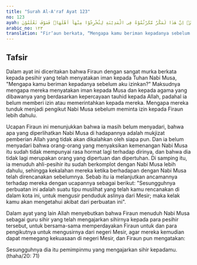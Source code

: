 ```yaml
---
title: "Surah Al-A'raf Ayat 123"
no: 123
ayah: قَالَ فِرْعَوْنُ اٰمَنْتُمْ بِهٖ قَبْلَ اَنْ اٰذَنَ لَكُمْۚ اِنَّ هٰذَا لَمَكْرٌ مَّكَرْتُمُوْهُ فِى الْمَدِيْنَةِ لِتُخْرِجُوْا مِنْهَآ اَهْلَهَاۚ فَسَوْفَ تَعْلَمُوْنَ
arabic_no: ١٢٣
translation: "Fir‘aun berkata, “Mengapa kamu beriman kepadanya sebelum aku memberi izin kepadamu? Sesungguhnya ini benar-benar tipu muslihat yang telah kamu rencanakan di kota ini, untuk mengusir penduduknya. Kelak kamu akan mengetahui (akibat perbuatanmu ini)."
---
```


## Tafsir

Dalam ayat ini diceritakan bahwa Firaun dengan sangat murka berkata kepada pesihir yang telah menyatakan iman kepada Tuhan Nabi Musa, "Mengapa kamu beriman kepadanya sebelum aku izinkan?" Maksudnya mengapa mereka menyatakan iman kepada Musa dan kepada agama yang dibawanya yang berdasarkan kepercayaan tauhid kepada Allah, padahal ia belum memberi izin atau memerintahkan kepada mereka. Mengapa mereka tunduk menjadi pengikut Nabi Musa sebelum meminta izin kepada Firaun lebih dahulu.

Ucapan Firaun ini menunjukkan bahwa ia masih belum menyadari, bahwa apa yang diperlihatkan Nabi Musa di hadapannya adalah mukjizat pemberian Allah yang tidak akan dikalahkan oleh siapa pun. Dan ia belum menyadari bahwa orang-orang yang menyaksikan kemenangan Nabi Musa itu sudah tidak mempunyai rasa hormat lagi terhadap dirinya, dan bahwa dia tidak lagi merupakan orang yang dipertuan dan dipertuhan. Di samping itu, ia menuduh ahli-pesihir itu sudah berkomplot dengan Nabi Musa lebih dahulu, sehingga kekalahan mereka ketika berhadapan dengan Nabi Musa telah direncanakan sebelumnya. Sebab itu ia melanjutkan ancamannya terhadap mereka dengan ucapannya sebagai berikut: "Sesungguhnya perbuatan ini adalah suatu tipu muslihat yang telah kamu rencanakan di dalam kota ini, untuk mengusir penduduk aslinya dari Mesir; maka kelak kamu akan mengetahui akibat dari perbuatan ini".

Dalam ayat yang lain Allah menyebutkan bahwa Firaun menuduh Nabi Musa sebagai guru sihir yang telah mengajarkan sihirnya kepada para pesihir tersebut, untuk bersama-sama memperdayakan Firaun untuk dan para pengikutnya untuk mengusirnya dari negeri Mesir, agar mereka kemudian dapat memegang kekuasaan di negeri Mesir, dan Firaun pun mengatakan:

Sesungguhnya dia itu pemimpinmu yang mengajarkan sihir kepadamu. (thaha/20: 71)